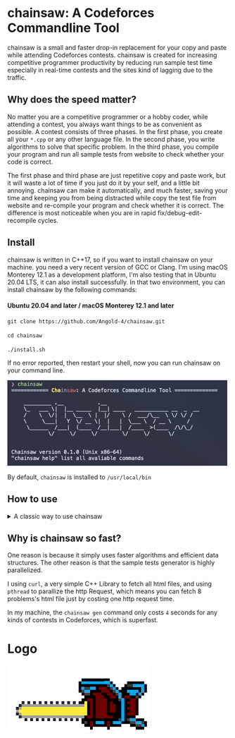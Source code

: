 #  chainsaw: A Codeforces Commandline Tool

chainsaw is a small and faster drop-in replacement for your copy and paste while attending Codeforces contests. chainsaw is created for increasing 
competitive programmer productivity by reducing run sample test time especially in real-time contests and the sites kind of lagging due to the traffic.

## Why does the speed matter?

No matter you are a competitive programmer or a hobby coder, while attending a contest, you always want things to be as convenient as possible.
A contest consists of three phases. In the first phase, you create all your `*.cpp` or any other language file. In the second phase, you write algorithms to solve that specific problem.
In the third phase, you compile your program and run all sample tests from website to check whether your code is correct.

The first phase and third phase are just repetitive copy and paste work, but it will waste a lot of time if you just do it by your self, and a little bit annoying. chainsaw can make it automatically, and much faster, saving your time and keeping you from being distracted while copy the test file from website and re-compile your program and check whether it is correct. The difference is most noticeable when you are in rapid fix/debug-edit-recompile cycles.


## Install

chainsaw is written in C++17, so if you want to install chainsaw on your machine. you need a very recent version of GCC or Clang. I'm using macOS Monterey 12.1 as a development platform, I'm also testing that in Ubuntu 20.04 LTS, it can also install successfully. In that two environment, you can install chainsaw by the following commands:

#### Ubuntu 20.04 and later / macOS Monterey 12.1 and later

```shell
git clone https://github.com/Angold-4/chainsaw.git

cd chainsaw

./install.sh
```

If no error reported, then restart your shell, now you can run chainsaw on your command line.

![chainsaw](docs/chainsaw.png)


By default, `chainsaw` is installed to `/usr/local/bin`

## How to use

<details><summary>A classic way to use chainsaw</summary>

1. When the contest start<br>
run `chainsaw gen CNUMBER` (i.e. 1616) to generate all problems file and sample tests.

![gen](docs/gen.gif)

2. After finishing your problem<br>
run `chainsaw runsamples PNUMBER` (i.e. H) to compile your code and check whether it is correct.

![runsamples](docs/runsamples.gif)

</details>


## Why is chainsaw so fast?

One reason is because it simply uses faster algorithms and efficient data structures. The other reason is that the sample tests generator is highly parallelized.

I using `curl`, a very simple C++ Library to fetch all html files, and using `pthread` to parallize the http Request, which means you can fetch 8 problems's html file just by costing one http request time.

In my machine, the `chainsaw gen` command only costs `4` seconds for any kinds of contests in Codeforces, which is superfast.

# Logo
![chainsaw image](docs/cslogo.png)


